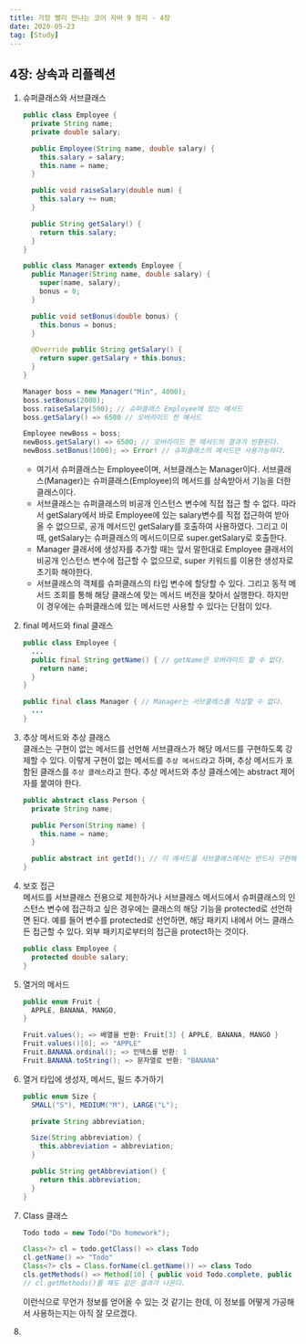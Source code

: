 ```yaml
---
title: 가장 빨리 만나는 코어 자바 9 정리 - 4장
date: 2020-05-23
tag: [Study]
---
```


## 4장: 상속과 리플렉션

1. 슈퍼클래스와 서브클래스

    ```java
    public class Employee {
      private String name;
      private double salary;

      public Employee(String name, double salary) {
        this.salary = salary;
        this.name = name;
      }

      public void raiseSalary(double num) {
        this.salary += num;
      }

      public String getSalary() {
        return this.salary;
      }
    }

    public class Manager extends Employee {
      public Manager(String name, double salary) {
        super(name, salary);
        bonus = 0;
      }

      public void setBonus(double bonus) {
        this.bonus = bonus;
      }

      @Override public String getSalary() {
        return super.getSalary + this.bonus;
      }
    }

    Manager boss = new Manager("Min", 4000);
    boss.setBonus(2000);
    boss.raiseSalary(500); // 슈퍼클래스 Employee에 있는 메서드
    boss.getSalary() => 6500 // 오버라이드 한 메서드

    Employee newBoss = boss;
    newBoss.getSalary() => 6500; // 오버라이드 한 메서드의 결과가 반환된다.
    newBoss.setBonus(1000); => Error! // 슈퍼클래스의 메서드만 사용가능하다.
    ```

    - 여기서 슈퍼클래스는 Employee이며, 서브클래스는 Manager이다. 서브클래스(Manager)는 슈퍼클래스(Employee)의 메서드를 상속받아서 기능을 더한 클래스이다.
    - 서브클래스는 슈퍼클래스의 비공개 인스턴스 변수에 직접 접근 할 수 없다. 따라서 getSalary에서 바로 Employee에 있는 salary변수를 직접 접근하여 받아올 수 없으므로, 공개 메서드인 getSalary를 호출하여 사용하였다. 그리고 이 때, getSalary는 슈퍼클래스의 메서드이므로 super.getSalary로 호출한다.
    - Manager 클래서에 생성자를 추가할 때는 앞서 말한대로 Employee 클래서의 비공개 인스턴스 변수에 접근할 수 없으므로, super 키워드를 이용한 생성자로 초기화 해야한다.
    - 서브클래스의 객체를 슈퍼클래스의 타입 변수에 할당할 수 있다. 그리고 동적 메서드 조회를 통해 해당 클래스에 맞는 메서드 버전을 찾아서 실행한다. 하지만 이 경우에는 슈퍼클래스에 있는 메서드만 사용할 수 있다는 단점이 있다.

2. final 메서드와 final 클래스

    ```java
    public class Employee {
      ...
      public final String getName() { // getName은 오버라이드 할 수 없다.
        return name;
      }
    }

    public final class Manager { // Manager는 서브클래스를 작성할 수 없다.
      ...
    }
    ```

3. 추상 메서드와 추상 클래스  
   클래스는 구현이 없는 메서드를 선언해 서브클래스가 해당 메서드를 구현하도록 강제할 수 있다. 이렇게 구현이 없는 메서드를 `추상 메서드`라고 하며, 추상 메서드가 포함된 클래스를 `추상 클래스`라고 한다. 추상 메서드와 추상 클래스에는 abstract 제어자를 붙여야 한다.

    ```java
    public abstract class Person {
      private String name;

      public Person(String name) {
        this.name = name;
      }

      public abstract int getId(); // 이 메서드를 서브클래스에서는 반드시 구현해야한다.
    }
    ```

4. 보호 접근  
   메서드를 서브클래스 전용으로 제한하거나 서브클래스 메서드에서 슈퍼클래스의 인스턴스 변수에 접근하고 싶은 경우에는 클래스의 해당 기능을 protected로 선언하면 된다. 예를 들어 변수를 protected로 선언하면, 해당 패키지 내에서 어느 클래스든 접근할 수 있다. 외부 패키지로부터의 접근을 protect하는 것이다.

    ```java
    public class Employee {
      protected double salary;
    }
    ```

5. 열거의 메서드

    ```java
    public enum Fruit {
      APPLE, BANANA, MANGO,
    }

    Fruit.values(); => 배열을 반환: Fruit[3] { APPLE, BANANA, MANGO }
    Fruit.values()[0]; => "APPLE"
    Fruit.BANANA.ordinal(); => 인덱스를 반환: 1
    Fruit.BANANA.toString(); => 문자열로 반환: "BANANA"
    ```

6. 열거 타입에 생성자, 메서드, 필드 추가하기  

    ```java
    public enum Size {
      SMALL("S"), MEDIUM("M"), LARGE("L");

      private String abbreviation;

      Size(String abbreviation) {
        this.abbreviation = abbreviation;
      }

      public String getAbbreviation() {
        return this.abbreviation;
      }
    }
    ```

7. Class 클래스

    ```java
    Todo todo = new Todo("Do homework");

    Class<?> cl = todo.getClass() => class Todo
    cl.getName() => "Todo"
    Class<?> cls = Class.forName(cl.getName()) => class Todo
    cls.getMethods() => Method[10] { public void Todo.complete, public int Todo.getId, ... }
    // cl.getMethods()를 해도 같은 결과가 나온다.
    ```

    이런식으로 무언가 정보를 얻어올 수 있는 것 같기는 한데, 이 정보를 어떻게 가공해서 사용하는지는 아직 잘 모르겠다.

8. 
